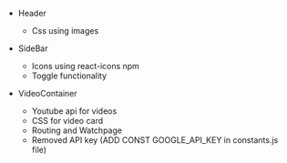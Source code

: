 - Header

  - Css using images

- SideBar

  - Icons using react-icons npm
  - Toggle functionality

- VideoContainer
  - Youtube api for videos
  - CSS for video card
  - Routing and Watchpage
  - Removed API key (ADD CONST GOOGLE_API_KEY in constants.js file)
